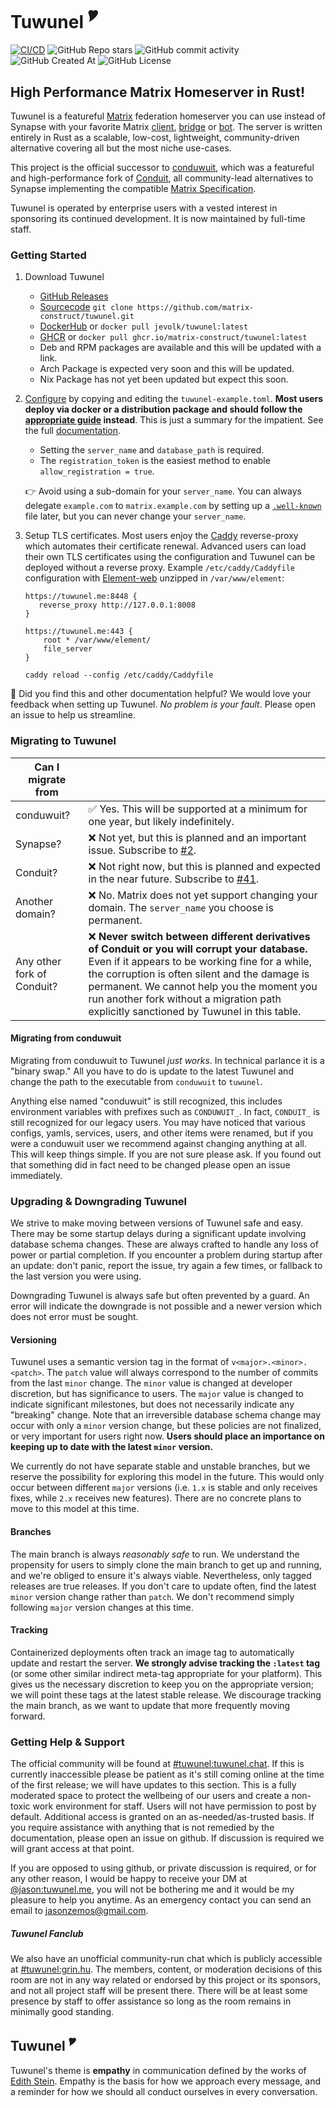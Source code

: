 # Tuwunel <sup>🎔</sup>

[![CI/CD](https://github.com/matrix-construct/tuwunel/actions/workflows/main.yml/badge.svg?branch=main)](https://github.com/matrix-construct/tuwunel/actions/workflows/main.yml)
![GitHub Repo stars](https://img.shields.io/github/stars/matrix-construct/tuwunel?style=flat&color=%23fcba03&link=https%3A%2F%2Fgithub.com%2Fmatrix-construct%2Ftuwunel)
![GitHub commit activity](https://img.shields.io/github/commit-activity/m/matrix-construct/tuwunel?style=flat&color=%2303fcb1&link=https%3A%2F%2Fgithub.com%2Fmatrix-construct%2Ftuwunel%2Fpulse%2Fmonthly)
![GitHub Created At](https://img.shields.io/github/created-at/matrix-construct/tuwunel)
![GitHub License](https://img.shields.io/github/license/matrix-construct/tuwunel)

<!-- ANCHOR: catchphrase -->

## High Performance Matrix Homeserver in Rust!

<!-- ANCHOR_END: catchphrase -->

<!-- ANCHOR: body -->

Tuwunel is a featureful [Matrix](https://matrix.org/) federation homeserver you can use instead of Synapse
with your favorite Matrix [client](https://matrix.org/ecosystem/clients/),
[bridge](https://matrix.org/ecosystem/bridges/) or
[bot](https://matrix.org/ecosystem/integrations/). The server is written entirely in Rust as a scalable,
low-cost, lightweight, community-driven alternative covering all but the most niche use-cases.

This project is the official successor to [conduwuit](https://github.com/girlbossceo/conduwuit), which
was a featureful and high-performance fork of [Conduit](https://gitlab.com/famedly/conduit), all
community-lead alternatives to Synapse implementing the compatible
[Matrix Specification](https://spec.matrix.org/latest/).

Tuwunel is operated by enterprise users with a vested interest in sponsoring its continued
development. It is now maintained by full-time staff.

### Getting Started

1. Download Tuwunel
	- [GitHub Releases](https://github.com/matrix-construct/tuwunel/releases)
	- [Sourcecode](https://github.com/matrix-construct/tuwunel/) `git clone https://github.com/matrix-construct/tuwunel.git`
    - [DockerHub](https://hub.docker.com/r/jevolk/tuwunel) or `docker pull jevolk/tuwunel:latest`
    - [GHCR](https://github.com/matrix-construct/tuwunel/pkgs/container/tuwunel) or `docker pull ghcr.io/matrix-construct/tuwunel:latest`
    - Deb and RPM packages are available and this will be updated with a link.
    - Arch Package is expected very soon and this will be updated.
    - Nix Package has not yet been updated but expect this soon.

2. [Configure](https://github.com/matrix-construct/tuwunel/blob/main/docs/configuration.md) by copying and editing the `tuwunel-example.toml`. **Most users deploy via docker or a distribution package and should follow the [appropriate guide](https://github.com/matrix-construct/tuwunel/tree/main/docs/deploying) instead**. This is just a summary for the impatient. See the full [documentation](https://github.com/matrix-construct/tuwunel/blob/main/docs/).

	- Setting the `server_name` and `database_path` is required.
	- The `registration_token` is the easiest method to enable `allow_registration = true`.

	👉 Avoid using a sub-domain for your `server_name`. You can always delegate `example.com` to `matrix.example.com` by setting up a [`.well-known`](https://github.com/spantaleev/matrix-docker-ansible-deploy/blob/master/docs/configuring-well-known.md) file later, but you can never change your `server_name`.

3. Setup TLS certificates. Most users enjoy the [Caddy](https://caddyserver.com/) reverse-proxy which automates their certificate renewal. Advanced users can load their own TLS certificates using the configuration and Tuwunel can be deployed without a reverse proxy. Example `/etc/caddy/Caddyfile` configuration with [Element-web](https://github.com/element-hq/element-web/releases) unzipped in `/var/www/element`:
    ```
    https://tuwunel.me:8448 {
       reverse_proxy http://127.0.0.1:8008
    }

    https://tuwunel.me:443 {
        root * /var/www/element/
        file_server
   }
    ```
    `caddy reload --config /etc/caddy/Caddyfile`


 🤗 Did you find this and other documentation helpful? We would love your feedback when setting up Tuwunel. _No problem is your fault_. Please open an issue to help us streamline.
	

### Migrating to Tuwunel

| Can I migrate from | |
|-----------------|-----------|
| conduwuit? | ✅ Yes. This will be supported at a minimum for one year, but likely indefinitely. |
| Synapse? | ❌ Not yet, but this is planned and an important issue. Subscribe to [#2](https://github.com/matrix-construct/tuwunel/issues/2). |
| Conduit? | ❌ Not right now, but this is planned and expected in the near future. Subscribe to [#41](https://github.com/matrix-construct/tuwunel/issues/41). |
| Another domain? |  ❌ No. Matrix does not yet support changing your domain. The `server_name` you choose is permanent. |
| Any other fork of Conduit? |  ❌ **Never switch between different derivatives of Conduit or you will corrupt your database.** Even if it appears to be working fine for a while, the corruption is often silent and the damage is permanent. We cannot help you the moment you run another fork without a migration path explicitly sanctioned by Tuwunel in this table. |


#### Migrating from conduwuit

Migrating from conduwuit to Tuwunel _just works_. In technical parlance it is a "binary swap."
All you have to do is update to the latest Tuwunel and change the path to the executable from
`conduwuit` to `tuwunel`.

Anything else named "conduwuit" is still recognized, this includes environment variables with prefixes
such as `CONDUWUIT_`. In fact, `CONDUIT_` is still recognized for our legacy users. You may have
noticed that various configs, yamls, services, users, and other items were renamed, but if you
were a conduwuit user we recommend against changing anything at all. This will keep things simple.
If you are not sure please ask. If you found out that something did in fact need to be changed
please open an issue immediately.


### Upgrading & Downgrading Tuwunel

We strive to make moving between versions of Tuwunel safe and easy. There may be some startup
delays during a significant update involving database schema changes. These are always crafted to
handle any loss of power or partial completion. If you encounter a problem during startup after an
update: don't panic, report the issue, try again a few times, or fallback to the last version you
were using.

Downgrading Tuwunel is always safe but often prevented by a guard. An error will indicate the
downgrade is not possible and a newer version which does not error must be sought.

#### Versioning

Tuwunel uses a semantic version tag in the format of `v<major>.<minor>.<patch>`. The `patch` value will
always correspond to the number of commits from the last `minor` change. The `minor` value is changed
at developer discretion, but has significance to users. The `major` value is changed to indicate
significant milestones, but does not necessarily indicate any "breaking" change. Note that an irreversible
database schema change may occur with only a `minor` version change, but these policies are not finalized,
or very important for users right now. **Users should place an importance on keeping up to date with the
latest `minor` version.**

We currently do not have separate stable and unstable branches, but we reserve the possibility for
exploring this model in the future. This would only occur between different `major`
versions (i.e. `1.x` is stable and only receives fixes, while `2.x` receives new features). There are no
concrete plans to move to this model at this time.

#### Branches

The main branch is always _reasonably safe_ to run. We understand the propensity for users to simply clone
the main branch to get up and running, and we're obliged to ensure it's always viable. Nevertheless, only
tagged releases are true releases. If you don't care to update often, find the latest `minor` version
change rather than `patch`. We don't recommend simply following `major` version changes at this time.

#### Tracking

Containerized deployments often track an image tag to automatically update and restart the server. **We
strongly advise tracking the `:latest` tag** (or some other similar indirect meta-tag appropriate for
your platform). This gives us the necessary discretion to keep you on the appropriate version; we will
point these tags at the latest stable release. We discourage tracking the main branch, as we want to
update that more frequently moving forward.


### Getting Help & Support

The official community will be found at [#tuwunel:tuwunel.chat](https://matrix.to/#/#tuwunel:tuwunel.chat).
If this is currently inaccessible please be patient as it's still coming online at the time of
the first release; we will have updates to this section. This is a fully moderated space to protect
the wellbeing of our users and create a non-toxic work environment for staff. Users will not have
permission to post by default. Additional access is granted on an as-needed/as-trusted basis.
If you require assistance with anything that is not remedied by the documentation, please open
an issue on github. If discussion is required we will grant access at that point.

If you are opposed to using github, or private discussion is required, or for any other reason,
I would be happy to receive your DM at [@jason:tuwunel.me](https://matrix.to/#/@jason:tuwunel.me),
you will not be bothering me and it would be my pleasure to help you anytime. As an emergency contact
you can send an email to jasonzemos@gmail.com.

##### Tuwunel Fanclub

We also have an unofficial community-run chat which is publicly accessible at
[#tuwunel:grin.hu](https://matrix.to/#/#tuwunel:grin.hu). The members, content, or moderation
decisions of this room are not in any way related or endorsed by this project or its sponsors,
and not all project staff will be present there. There will be at least some presence by staff to
offer assistance so long as the room remains in minimally good standing.


## Tuwunel <sup>🎔</sup>

Tuwunel's theme is **empathy** in communication defined by the works of
[Edith Stein](https://plato.stanford.edu/entries/stein/). Empathy is the basis for how we approach
every message, and a reminder for how we should all conduct ourselves in every conversation.

<!-- ANCHOR_END: body -->

<!-- ANCHOR: footer -->

<!-- ANCHOR_END: footer -->
